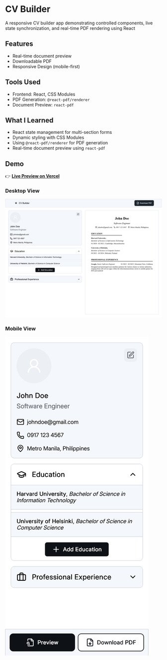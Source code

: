 # CV Builder

A responsive CV builder app demonstrating controlled components, live state synchronization, and real-time PDF rendering using React

## Features

- Real-time document preview
- Downloadable PDF
- Responsive Design (mobile-first)

## Tools Used

- Frontend: React, CSS Modules
- PDF Generation: `@react-pdf/renderer`
- Document Preview: `react-pdf`

## What I Learned

- React state management for multi-section forms
- Dynamic styling with CSS Modules
- Using `@react-pdf/renderer` for PDF generation
- Real-time document preview using `react-pdf`

## Demo

👉 **[Live Preview on Vercel](https://renz-cv-builder.vercel.app/)**

### Desktop View

![Desktop Preview Screenshot](./public/cv-builder-preview.png)

### Mobile View

![Mobile Preview Screenshot](./public/cv-builder-mobile-preview.png)
